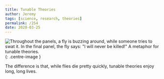 ```yaml
---
title: Tunable Theories
author: Jeremy
tags: [science, research, theories]
permalink: /254
date: 2020-03-25
---
```


![Throughout the panels, a fly is buzzing around, while someone tries to swat it. In the final panel, the fly says: "I will never be killed!" A metaphor for tunable theories.](https://res.cloudinary.com/dh3hm8pb7/image/upload/c_scale,q_auto:best,w_615/v1535842782/Handwaving/Published/TunableTheories.png){: .centre-image }

The difference is that, while flies die pretty quickly, tunable theories enjoy long, long lives.
